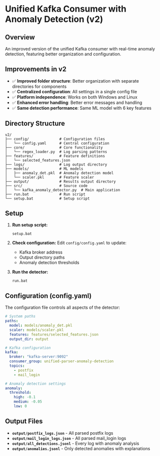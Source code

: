 # Unified Kafka Consumer with Anomaly Detection (v2)

## Overview
An improved version of the unified Kafka consumer with real-time anomaly detection, featuring better organization and configuration.

## Improvements in v2
- ✅ **Improved folder structure**: Better organization with separate directories for components
- ✅ **Centralized configuration**: All settings in a single config file
- ✅ **Platform independence**: Works on both Windows and Linux
- ✅ **Enhanced error handling**: Better error messages and handling
- ✅ **Same detection performance**: Same ML model with 6 key features

## Directory Structure
```
v2/
├── config/              # Configuration files
│   └── config.yaml      # Central configuration
├── core/                # Core functionality
│   └── regex_loader.py  # Log parsing patterns
├── features/            # Feature definitions
│   └── selected_features.json  
├── logs/                # Log output directory
├── models/              # ML models
│   ├── anomaly_det.pkl  # Anomaly detection model
│   └── scaler.pkl       # Feature scaler
├── output/              # Results output directory
├── src/                 # Source code
│   └── kafka_anomaly_detector.py  # Main application
├── run.bat              # Run script
└── setup.bat            # Setup script
```

## Setup

1. **Run setup script:**
   ```
   setup.bat
   ```

2. **Check configuration:**
   Edit `config/config.yaml` to update:
   - Kafka broker address
   - Output directory paths
   - Anomaly detection thresholds

3. **Run the detector:**
   ```
   run.bat
   ```

## Configuration (config.yaml)

The configuration file controls all aspects of the detector:

```yaml
# System paths
paths:
  model: models/anomaly_det.pkl
  scaler: models/scaler.pkl
  features: features/selected_features.json
  output_dir: output

# Kafka configuration
kafka:
  broker: "kafka-server:9092" 
  consumer_group: unified-parser-anomaly-detection
  topics:
    - postfix
    - mail_login

# Anomaly detection settings
anomaly:
  threshold:
    high: -0.1
    medium: -0.05
    low: 0
```

## Output Files

- **`output/postfix_logs.json`** - All parsed postfix logs
- **`output/mail_login_logs.json`** - All parsed mail_login logs
- **`output/all_detections.jsonl`** - Every log with anomaly analysis
- **`output/anomalies.jsonl`** - Only detected anomalies with explanations
